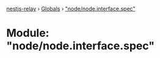 [nestjs-relay](../README.md) › [Globals](../globals.md) › ["node/node.interface.spec"](_node_node_interface_spec_.md)

# Module: "node/node.interface.spec"


